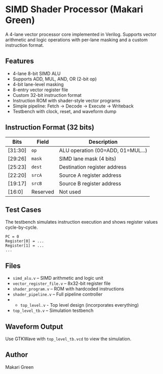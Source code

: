 # SIMD Shader Processor (Makari Green)

A 4-lane vector processor core implemented in Verilog. Supports vector arithmetic and logic operations with per-lane masking and a custom instruction format.

## Features
- 4-lane 8-bit SIMD ALU
- Supports ADD, MUL, AND, OR (2-bit op)
- 4-bit lane-level masking
- 8-entry vector register file
- Custom 32-bit instruction format
- Instruction ROM with shader-style vector programs
- Simple pipeline: Fetch → Decode → Execute → Writeback
- Testbench with clock, reset, and waveform dump

## Instruction Format (32 bits)
| Bits     | Field     | Description                        |
|----------|-----------|------------------------------------|
| [31:30]  | `op`      | ALU operation (00=ADD, 01=MUL...)  |
| [29:26]  | `mask`    | SIMD lane mask (4 bits)            |
| [25:23]  | `dest`    | Destination register address       |
| [22:20]  | `srcA`    | Source A register address          |
| [19:17]  | `srcB`    | Source B register address          |
| [16:0]   | Reserved  | Not used                           |

## Test Cases
The testbench simulates instruction execution and shows register values cycle-by-cycle.

```
PC = 0
Register[0] = ...
Register[1] = ...
...
```

## Files
- `simd_alu.v` – SIMD arithmetic and logic unit
- `vector_register_file.v` – 8x32-bit register file
- `shader_program.v` – ROM with hardcoded instructions
- `shader_pipeline.v` – Full pipeline controller
- - `top_level.v` - Top level design (incorporates everything)
- `top_level_tb.v` – Simulation testbench

## Waveform Output
Use GTKWave with `top_level_tb.vcd` to view the simulation.

## Author
Makari Green  
